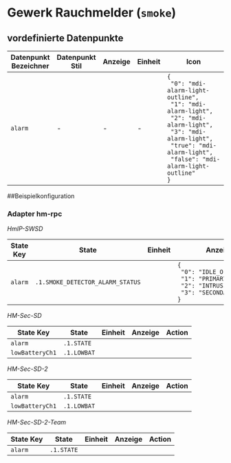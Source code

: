 
# Gewerk Rauchmelder (`smoke`)

## vordefinierte Datenpunkte

<table><thead><tr><th>Datenpunkt Bezeichner</th><th>Datenpunkt Stil</th><th>Anzeige</th><th>Einheit</th><th>Icon</th><th>Icon Stil</th></tr></thead>
<tbody><tr><td><code>alarm</code></td><td>-</td><td>-</td><td>-</td><td><code>{<br />&nbsp;"0":&nbsp;"mdi-alarm-light-outline",<br />&nbsp;"1":&nbsp;"mdi-alarm-light",<br />&nbsp;"2":&nbsp;"mdi-alarm-light",<br />&nbsp;"3":&nbsp;"mdi-alarm-light",<br />&nbsp;"true":&nbsp;"mdi-alarm-light",<br />&nbsp;"false":&nbsp;"mdi-alarm-light-outline"<br />}</code></td><td>-</td></tr></tbody>
</table>

##Beispielkonfiguration


### Adapter hm-rpc


*HmIP-SWSD*

<table><thead><tr>
<th>State Key</th>
<th>State</th>
<th>Einheit</th>
<th>Anzeige</th>
<th>Action</th>
</thead><tbody>
<tr>
<td><code>alarm</td>
<td><code>.1.SMOKE_DETECTOR_ALARM_STATUS</code></td>
<td><code></code></td>
<td><code>{<br />&nbsp;"0":&nbsp;"IDLE_OFF",<br />&nbsp;"1":&nbsp;"PRIMARY_ALARM",<br />&nbsp;"2":&nbsp;"INTRUSION_ALARM",<br />&nbsp;"3":&nbsp;"SECONDARY_ALARM"<br />}</code></td>
<td><code></code></td>
</tr>
</tbody></table>

*HM-Sec-SD*

<table><thead><tr>
<th>State Key</th>
<th>State</th>
<th>Einheit</th>
<th>Anzeige</th>
<th>Action</th>
</thead><tbody>
<tr>
<td><code>alarm</td>
<td><code>.1.STATE</code></td>
<td><code></code></td>
<td></td>
<td><code></code></td>
</tr>
<tr>
<td><code>lowBatteryCh1</td>
<td><code>.1.LOWBAT</code></td>
<td><code></code></td>
<td></td>
<td><code></code></td>
</tr>
</tbody></table>

*HM-Sec-SD-2*

<table><thead><tr>
<th>State Key</th>
<th>State</th>
<th>Einheit</th>
<th>Anzeige</th>
<th>Action</th>
</thead><tbody>
<tr>
<td><code>alarm</td>
<td><code>.1.STATE</code></td>
<td><code></code></td>
<td></td>
<td><code></code></td>
</tr>
<tr>
<td><code>lowBatteryCh1</td>
<td><code>.1.LOWBAT</code></td>
<td><code></code></td>
<td></td>
<td><code></code></td>
</tr>
</tbody></table>

*HM-Sec-SD-2-Team*

<table><thead><tr>
<th>State Key</th>
<th>State</th>
<th>Einheit</th>
<th>Anzeige</th>
<th>Action</th>
</thead><tbody>
<tr>
<td><code>alarm</td>
<td><code>.1.STATE</code></td>
<td><code></code></td>
<td></td>
<td><code></code></td>
</tr>
</tbody></table>